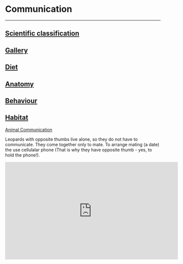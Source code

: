 # Communication

---
[Scientific classification](/Scientific)
---
[Gallery](/gallery)
---
[Diet](/diet)
---
[Anatomy](/anatomy)
---
[Behaviour](/behaviour)
---
[Habitat](/habitat)
---
[Animal Communication](/communication)

Leopards with opposite thumbs live alone, so they do not have to communicate. They come together only to mate. To arrange mating (a date) the use cellulalar phone (That is why they have opposite thumb - yes, to hold the phone!).
<iframe width="560" height="315" src="https://www.youtube.com/embed/_rYoSn5IJC8" frameborder="0" allow="accelerometer; autoplay; clipboard-write; encrypted-media; gyroscope; picture-in-picture" allowfullscreen></iframe>
